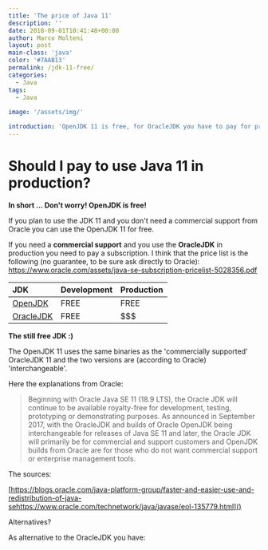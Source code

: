 ```yaml
---
title: 'The price of Java 11'
description: ''
date: 2018-09-01T10:41:48+00:00
author: Marco Molteni
layout: post
main-class: 'java'
color: '#7AAB13'
permalink: /jdk-11-free/
categories:
  - Java
tags:
  - Java
 
image: '/assets/img/'

introduction: 'OpenJDK 11 is free, for OracleJDK you have to pay for production environments. More details here.'
---
```


# Should I pay to use Java 11 in production?

**In short ... Don't worry! OpenJDK is free!**

If you plan to use the JDK 11 and you don't need a commercial support from Oracle you can use the OpenJDK 11 for free.

If you need a **commercial support** and you use the **OracleJDK** in production you need to pay a subscription. I think that the price list is the following (no guarantee, to be sure ask directly to Oracle): https://www.oracle.com/assets/java-se-subscription-pricelist-5028356.pdf

| JDK | Development | Production |
|:-----------|:------------|:------------|
| [OpenJDK](https://openjdk.java.net)    |        FREE |     FREE     |
| [OracleJDK](https://www.oracle.com/technetwork/java/javaseproducts/overview/index.html)  |      FREE |    $$$    |

**The still free JDK :)**

The OpenJDK 11 uses the same binaries as the 'commercially supported' OracleJDK 11 and the two versions are (according to Oracle) 'interchangeable'.

Here the explanations from Oracle: 

> Beginning with Oracle Java SE 11 (18.9 LTS), the Oracle JDK will continue to be available royalty-free for development, testing, prototyping or demonstrating purposes. As announced in September 2017, with the OracleJDK and builds of Oracle OpenJDK being interchangeable for releases of Java SE 11 and later, the Oracle JDK will primarily be for commercial and support customers and OpenJDK builds from Oracle are for those who do not want commercial support or enterprise management tools. 

The sources:

[https://blogs.oracle.com/java-platform-group/faster-and-easier-use-and-redistribution-of-java-sehttps://www.oracle.com/technetwork/java/javase/eol-135779.html]()

Alternatives?

As alternative to the OracleJDK you have:
